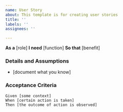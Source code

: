 ```yaml
---
name: User Story
about: This template is for creating user stories
title: ''
labels: ''
assignees: ''

---
```


**As a** [role]
**I need** [function]
**So that** [benefit]

### Details and Assumptions
* [document what you know]
  
### Acceptance Criteria  

```gherkin
Given [some context]
When [certain action is taken]
Then [the outcome of action is observed]
```
